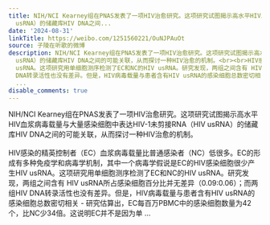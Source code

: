 ```yaml
---
title: NIH/NCI Kearney组在PNAS发表了一项HIV治愈研究。这项研究试图揭示高水平HIV血浆病毒载量与大量感染细胞中表达HIV-1未剪接RNA（HIV
  usRNA）的储藏库HIV DNA之间...
date: '2024-08-31'
linkTitle: https://weibo.com/1251560221/OuNJPAuOt
source: 子陵在听歌的微博
description: NIH/NCI Kearney组在PNAS发表了一项HIV治愈研究。这项研究试图揭示高水平HIV血浆病毒载量与大量感染细胞中表达HIV-1未剪接RNA（HIV
  usRNA）的储藏库HIV DNA之间的可能关联，从而探讨一种HIV治愈的机制。<br><br>HIV感染的精英控制者（EC）血浆病毒载量比普通感染者（NC）低很多。EC的形成有多种免疫学和病毒学机制，其中一个病毒学假说是EC的HIV感染细胞很少产生HIV
  usRNA。这项研究用单细胞测序检测了EC和NC的HIV usRNA。研究发现，两组之间含有 HIV usRNA所占感染细胞百分比并无差异（0.09:0.06）；而两组HIV
  DNA转录活性也没有差异。但是，HIV病毒载量与患者含有HIV usRNA的感染细胞总数密切相关 - 研究估算出，EC每百万PBMC中的感染细胞数量为42个，比NC少34倍。这说明EC并不是因为单
  ...
disable_comments: true
---
```

NIH/NCI Kearney组在PNAS发表了一项HIV治愈研究。这项研究试图揭示高水平HIV血浆病毒载量与大量感染细胞中表达HIV-1未剪接RNA（HIV usRNA）的储藏库HIV DNA之间的可能关联，从而探讨一种HIV治愈的机制。<br><br>HIV感染的精英控制者（EC）血浆病毒载量比普通感染者（NC）低很多。EC的形成有多种免疫学和病毒学机制，其中一个病毒学假说是EC的HIV感染细胞很少产生HIV usRNA。这项研究用单细胞测序检测了EC和NC的HIV usRNA。研究发现，两组之间含有 HIV usRNA所占感染细胞百分比并无差异（0.09:0.06）；而两组HIV DNA转录活性也没有差异。但是，HIV病毒载量与患者含有HIV usRNA的感染细胞总数密切相关 - 研究估算出，EC每百万PBMC中的感染细胞数量为42个，比NC少34倍。这说明EC并不是因为单 ...